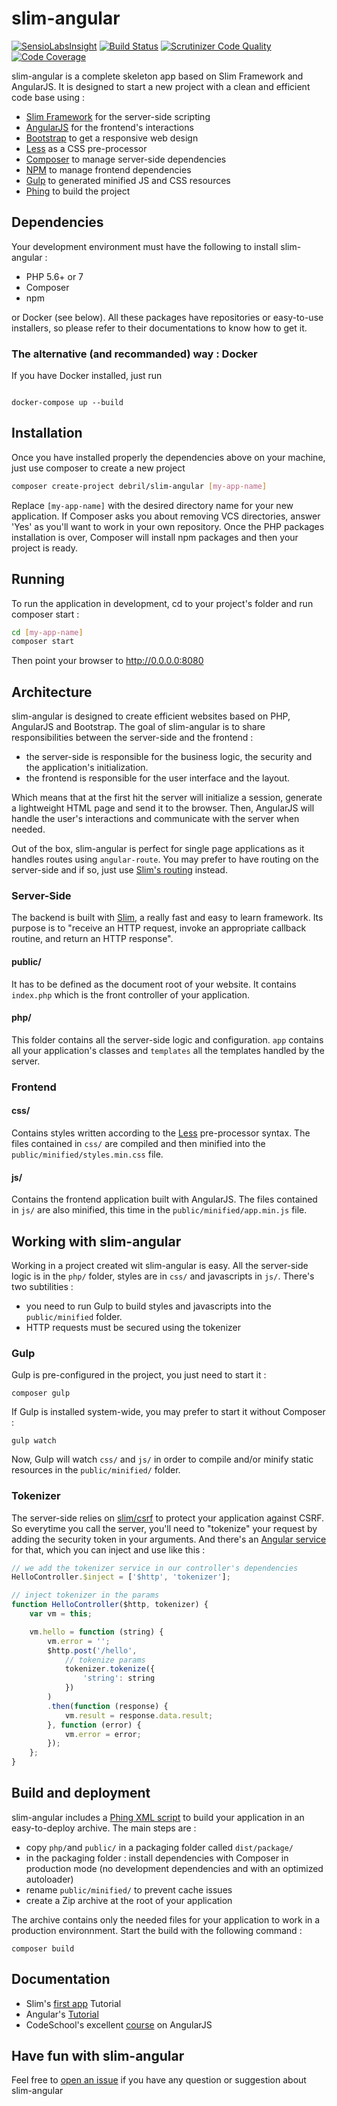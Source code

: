 # slim-angular

[![SensioLabsInsight](https://insight.sensiolabs.com/projects/789220ea-d8c8-48fc-9555-9ca1bd07de45/mini.png)](https://insight.sensiolabs.com/projects/789220ea-d8c8-48fc-9555-9ca1bd07de45)
[![Build Status](https://travis-ci.org/alexdebril/slim-angular.svg?branch=master)](https://travis-ci.org/alexdebril/slim-angular)
[![Scrutinizer Code Quality](https://scrutinizer-ci.com/g/alexdebril/slim-angular/badges/quality-score.png?b=master)](https://scrutinizer-ci.com/g/alexdebril/slim-angular/?branch=master)
[![Code Coverage](https://scrutinizer-ci.com/g/alexdebril/slim-angular/badges/coverage.png?b=master)](https://scrutinizer-ci.com/g/alexdebril/slim-angular/?branch=master)

slim-angular is a complete skeleton app based on Slim Framework and AngularJS. It is designed to start a new project with a clean and efficient code base using :

- [Slim Framework](http://www.slimframework.com) for the server-side scripting
- [AngularJS](https://angularjs.org) for the frontend's interactions
- [Bootstrap](http://getbootstrap.com) to get a responsive web design
- [Less](http://lesscss.org) as a CSS pre-processor
- [Composer](https://getcomposer.org) to manage server-side dependencies
- [NPM](http://npmjs.org) to manage frontend dependencies
- [Gulp](http://gulpjs.com) to generated minified JS and CSS resources
- [Phing](https://www.phing.info) to build the project

## Dependencies

Your development environment must have the following to install slim-angular :

- PHP 5.6+ or 7
- Composer
- npm

or Docker (see below). All these packages have repositories or easy-to-use installers, so please refer to their documentations to know how to get it.

### The alternative (and recommanded) way : Docker

If you have Docker installed, just run

```shell

docker-compose up --build
```

## Installation

Once you have installed properly the dependencies above on your machine, just use composer to create a new project

```bash
composer create-project debril/slim-angular [my-app-name]
```

Replace `[my-app-name]` with the desired directory name for your new application. If Composer asks you about removing VCS directories, answer 'Yes' as you'll want to work in your own repository. Once the PHP packages installation is over, Composer will install npm packages and then your project is ready.

## Running

To run the application in development, cd to your project's folder and run composer start :


```bash
cd [my-app-name]
composer start
```

Then point your browser to http://0.0.0.0:8080

## Architecture

slim-angular is designed to create efficient websites based on PHP, AngularJS and Bootstrap. The goal of slim-angular is to share responsibilities between the server-side and the frontend :

- the server-side is responsible for the business logic, the security and the application's initialization.
- the frontend is responsible for the user interface and the layout.

Which means that at the first hit the server will initialize a session, generate a lightweight HTML page and send it to the browser. Then, AngularJS will handle the user's interactions and communicate with the server when needed.

Out of the box, slim-angular is perfect for single page applications as it handles routes using `angular-route`. You may prefer to have routing on the server-side and if so, just use [Slim's routing](http://www.slimframework.com/docs/objects/router.html) instead.

### Server-Side

The backend is built with [Slim](http://www.slimframework.com/docs/), a really fast and easy to learn framework. Its purpose is to "receive an HTTP request, invoke an appropriate callback routine, and return an HTTP response".

#### public/

It has to be defined as the document root of your website. It contains `index.php` which is the front controller of your application.

#### php/

This folder contains all the server-side logic and configuration. `app` contains all your application's classes and `templates` all the templates handled by the server.

### Frontend

#### css/

Contains styles written according to the [Less](http://lesscss.org) pre-processor syntax. The files contained in `css/` are compiled and then minified into the `public/minified/styles.min.css` file.

#### js/

Contains the frontend application built with AngularJS. The files contained in `js/` are also minified, this time in the `public/minified/app.min.js` file.

## Working with slim-angular

Working in a project created wit slim-angular is easy. All the server-side logic is in the `php/` folder, styles are in `css/` and javascripts in `js/`. There's two subtilities :

 - you need to run Gulp to build styles and javascripts into the `public/minified` folder.
 - HTTP requests must be secured using the tokenizer

### Gulp

Gulp is pre-configured in the project, you just need to start it :

```shell
composer gulp
```

If Gulp is installed system-wide, you may prefer to start it without Composer :

```shell
gulp watch
```

Now, Gulp will watch `css/` and `js/` in order to compile and/or minify static resources in the `public/minified/` folder.

### Tokenizer

The server-side relies on [slim/csrf](https://github.com/slimphp/Slim-Csrf) to protect your application against CSRF. So everytime you call the server, you'll need to "tokenize" your request by adding the security token in your arguments. And there's an [Angular service](https://github.com/alexdebril/slim-angular/blob/master/js/app.js#L3) for that, which you can inject and use like this :

```js
// we add the tokenizer service in our controller's dependencies
HelloController.$inject = ['$http', 'tokenizer'];

// inject tokenizer in the params
function HelloController($http, tokenizer) {
    var vm = this;

    vm.hello = function (string) {
        vm.error = '';
        $http.post('/hello',
            // tokenize params
            tokenizer.tokenize({
                'string': string
            })
        )
        .then(function (response) {
            vm.result = response.data.result;
        }, function (error) {
            vm.error = error;
        });
    };
}
```

## Build and deployment

slim-angular includes a [Phing XML script](https://github.com/alexdebril/slim-angular/blob/master/build.xml) to build your application in an easy-to-deploy archive. The main steps are :

 - copy `php/`and `public/` in a packaging folder called `dist/package/`
 - in the packaging folder : install dependencies with Composer in production mode (no development dependencies and with an optimized autoloader)
 - rename `public/minified/` to prevent cache issues
 - create a Zip archive at the root of your application

The archive contains only the needed files for your application to work in a production environnment. Start the build with the following command :

```shell
composer build
```

## Documentation

 - Slim's [first app](http://www.slimframework.com/docs/tutorial/first-app.html) Tutorial
 - Angular's [Tutorial](https://docs.angularjs.org/tutorial)
 - CodeSchool's excellent [course](https://www.codeschool.com/courses/shaping-up-with-angular-js) on AngularJS

## Have fun with slim-angular

Feel free to [open an issue](https://github.com/alexdebril/slim-angular/issues) if you have any question or suggestion about slim-angular
